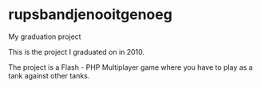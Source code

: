 # rupsbandjenooitgenoeg
My graduation project

This is the project I graduated on in 2010.

The project is a Flash - PHP Multiplayer game where you have to play as a tank against other tanks.
